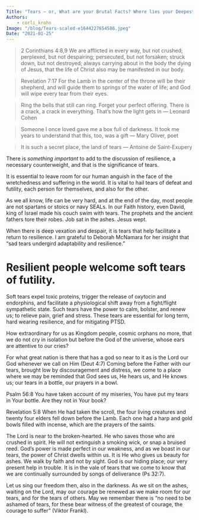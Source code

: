 ```yaml
---
Title: "Tears – or, What are your Brutal Facts? Where lies your Deepest Faith? (Part 4 of 5)"
Authors: 
    - corli_krohn
Image: "/blog/Tears-scaled-e1644227654586.jpeg"
Date: "2021-01-25"
---
```


> 2 Corinthians 4:8,9  We are afflicted in every way, but not crushed; perplexed, but not despairing; persecuted, but not forsaken; struck down, but not destroyed; always carrying about in the body the dying of Jesus, that the life of Christ also may be manifested in our body.

> Revelation 7:17  For the Lamb in the center of the throne will be their shepherd, and will guide them to springs of the water of life; and God will wipe every tear from their eyes.

> Ring the bells that still can ring. Forget your perfect offering.  There is a crack, a crack in everything.  That’s how the light gets in — Leonard Cohen

> Someone I once loved gave me a box full of darkness.  It took me years to understand that this, too, was a gift — Mary Oliver, poet

> It is such a secret place, the land of tears — Antoine de Saint-Exupery

There is *something important* to add to the discussion of resilience, a necessary counterweight, and that is the significance of tears.

It is essential to leave room for our human anguish in the face of the wretchedness and suffering in the world.  It is vital to hail tears of defeat and futility, each person for themselves, and also for the other.

As we all know, life can be very hard, and at the end of the day, most people are not spartans or stoics or navy SEALs.  In our Faith history, even David, king of Israel made his couch swim with tears. The prophets and the ancient fathers tore their robes. Job sat in the ashes. Jesus wept.

When there is deep vexation and despair, it is tears that help facilitate a return to resilience.  I am grateful to Deborah McNamara for her insight that  “sad tears undergird adaptability and resilience.”

# Resilient people welcome soft tears of futility.
Soft tears expel toxic proteins, trigger the release of oxytocin and endorphins, and facilitate a physiological shift away from a fight/flight sympathetic state.  Such tears have the power to calm, bolster, and renew us; to relieve pain, grief and stress.  These tears are essential for long term, hard wearing resilience, and for mitigating PTSD.

How extraordinary for us as Kingdom people, cosmic orphans no more, that we do not cry in isolation but before the God of the universe, whose ears are attentive to our cries?

For what great nation is there that has a god so near to it as is the Lord our God whenever we call on Him (Deut 4:7)  Coming before the Father with our tears, brought low by discouragement and distress, we come to a place where we may be reminded that God sees us, He hears us, and He knows us; our tears in a bottle, our prayers in a bowl.

Psalm 56:8  You have taken account of my miseries, You have put my tears in Your bottle.  Are they not in Your book?

Revelation 5:8  When He had taken the scroll, the four living creatures and twenty four elders fell down before the Lamb.  Each one had a harp and gold bowls filled with incense, which are the prayers of the saints.

The Lord is near to the broken-hearted.  He who saves those who are crushed in spirit.  He will not extinguish a smoking wick, or snap a bruised reed.  God’s power is made perfect in our weakness, and as we boast in our tears, the power of Christ dwells within us.  It is He who gives us beauty for ashes.  We walk by faith and not by sight.  God is our hiding place; our very present help in trouble.  It is in the vale of tears that we come to know that we are continually surrounded by songs of deliverance (Ps 32:7).

Let us sing our freedom then, also in the darkness.  As we sit on the ashes, waiting on the Lord, may our courage be renewed as we make room for our tears, and for the tears of others.  May we remember there is “no need to be ashamed of tears, for these bear witness of the greatest of courage, the courage to suffer” (Viktor Frankl). 